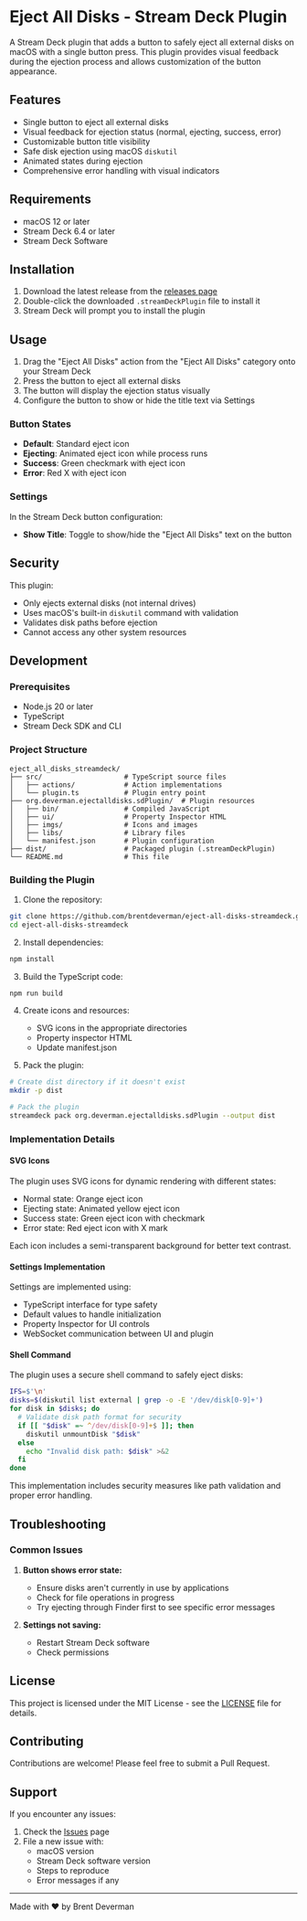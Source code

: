 # Eject All Disks - Stream Deck Plugin

A Stream Deck plugin that adds a button to safely eject all external disks on macOS with a single button press. This plugin provides visual feedback during the ejection process and allows customization of the button appearance.

## Features

- Single button to eject all external disks
- Visual feedback for ejection status (normal, ejecting, success, error)
- Customizable button title visibility
- Safe disk ejection using macOS `diskutil`
- Animated states during ejection
- Comprehensive error handling with visual indicators

## Requirements

- macOS 12 or later
- Stream Deck 6.4 or later
- Stream Deck Software

## Installation

1. Download the latest release from the [releases page](https://github.com/brentdeverman/eject-all-disks-streamdeck/releases)
2. Double-click the downloaded `.streamDeckPlugin` file to install it
3. Stream Deck will prompt you to install the plugin

## Usage

1. Drag the "Eject All Disks" action from the "Eject All Disks" category onto your Stream Deck
2. Press the button to eject all external disks
3. The button will display the ejection status visually
4. Configure the button to show or hide the title text via Settings

### Button States

- **Default**: Standard eject icon
- **Ejecting**: Animated eject icon while process runs
- **Success**: Green checkmark with eject icon
- **Error**: Red X with eject icon

### Settings

In the Stream Deck button configuration:
- **Show Title**: Toggle to show/hide the "Eject All Disks" text on the button

## Security

This plugin:
- Only ejects external disks (not internal drives)
- Uses macOS's built-in `diskutil` command with validation
- Validates disk paths before ejection
- Cannot access any other system resources

## Development

### Prerequisites

- Node.js 20 or later
- TypeScript
- Stream Deck SDK and CLI

### Project Structure

```
eject_all_disks_streamdeck/
├── src/                    # TypeScript source files
│   ├── actions/            # Action implementations
│   └── plugin.ts           # Plugin entry point
├── org.deverman.ejectalldisks.sdPlugin/  # Plugin resources
│   ├── bin/                # Compiled JavaScript
│   ├── ui/                 # Property Inspector HTML
│   ├── imgs/               # Icons and images
│   ├── libs/               # Library files
│   └── manifest.json       # Plugin configuration
├── dist/                   # Packaged plugin (.streamDeckPlugin)
└── README.md               # This file
```

### Building the Plugin

1. Clone the repository:
```bash
git clone https://github.com/brentdeverman/eject-all-disks-streamdeck.git
cd eject-all-disks-streamdeck
```

2. Install dependencies:
```bash
npm install
```

3. Build the TypeScript code:
```bash
npm run build
```

4. Create icons and resources:
   - SVG icons in the appropriate directories
   - Property inspector HTML
   - Update manifest.json

5. Pack the plugin:
```bash
# Create dist directory if it doesn't exist
mkdir -p dist

# Pack the plugin
streamdeck pack org.deverman.ejectalldisks.sdPlugin --output dist
```

### Implementation Details

#### SVG Icons
The plugin uses SVG icons for dynamic rendering with different states:
- Normal state: Orange eject icon
- Ejecting state: Animated yellow eject icon
- Success state: Green eject icon with checkmark
- Error state: Red eject icon with X mark

Each icon includes a semi-transparent background for better text contrast.

#### Settings Implementation
Settings are implemented using:
- TypeScript interface for type safety
- Default values to handle initialization
- Property Inspector for UI controls
- WebSocket communication between UI and plugin

#### Shell Command
The plugin uses a secure shell command to safely eject disks:
```bash
IFS=$'\n'
disks=$(diskutil list external | grep -o -E '/dev/disk[0-9]+')
for disk in $disks; do
  # Validate disk path format for security
  if [[ "$disk" =~ ^/dev/disk[0-9]+$ ]]; then
    diskutil unmountDisk "$disk"
  else
    echo "Invalid disk path: $disk" >&2
  fi
done
```

This implementation includes security measures like path validation and proper error handling.

## Troubleshooting

### Common Issues

1. **Button shows error state:**
   - Ensure disks aren't currently in use by applications
   - Check for file operations in progress
   - Try ejecting through Finder first to see specific error messages

2. **Settings not saving:**
   - Restart Stream Deck software
   - Check permissions

## License

This project is licensed under the MIT License - see the [LICENSE](LICENSE) file for details.

## Contributing

Contributions are welcome! Please feel free to submit a Pull Request.

## Support

If you encounter any issues:
1. Check the [Issues](https://github.com/brentdeverman/eject-all-disks-streamdeck/issues) page
2. File a new issue with:
   - macOS version
   - Stream Deck software version
   - Steps to reproduce
   - Error messages if any

---

Made with ❤️ by Brent Deverman
